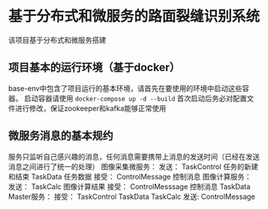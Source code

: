 # 基于分布式和微服务的路面裂缝识别系统

该项目基于分布式和微服务搭建

## 项目基本的运行环境（基于docker）

base-env中包含了项目运行的基本环境，请首先在要使用的环境中启动这些容器。
启动容器请使用 `docker-compose up -d --build`
首次启动后务必对配置文件进行修改，保证zookeeper和kafka能够正常使用

## 微服务消息的基本规约

服务只监听自己感兴趣的消息，任何消息需要携带上消息的发送时间（已经在发送消息之间进行了统一的处理）
图像采集微服务：
	发送：
	TaskControl	任务的新建和结束
	TaskData	任务数据
	接受：
	ControlMessage	控制消息
图像计算服务：
	发送：
	TaskCalc	图像计算结果
	接受：
	ControlMesssage	控制消息
	TaskData
Master服务：
	接受：
	TaskControl
	TaskData
	TaskCalc
	发送:
	ControlMessage